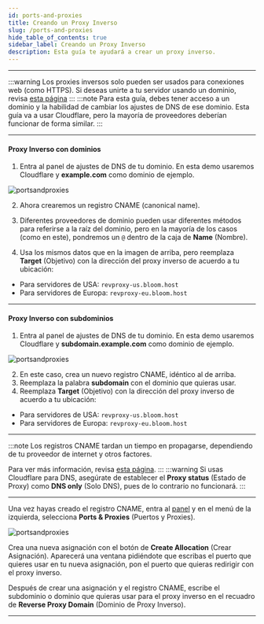 ```yaml
---
id: ports-and-proxies
title: Creando un Proxy Inverso
slug: /ports-and-proxies
hide_table_of_contents: true
sidebar_label: Creando un Proxy Inverso
description: Esta guía te ayudará a crear un proxy inverso.
---
```


---
:::warning
Los proxies inversos solo pueden ser usados para conexiones web (como HTTPS). Si deseas unirte a tu servidor usando un
dominio, revisa [esta página](../running_a_server/domain.md)
:::
:::note
Para esta guía, debes tener acceso a un dominio y la habilidad de cambiar los ajustes de DNS de ese dominio.
Esta guía va a usar Cloudflare, pero la mayoría de proveedores deberían funcionar de forma similar.
:::

---

#### Proxy Inverso con dominios

1. Entra al panel de ajustes de DNS de tu dominio. En esta demo usaremos Cloudflare y **example.com** como dominio de ejemplo.

![portsandproxies](/imgs/using_the_panel/ports_and_proxies/1.png)

2. Ahora crearemos un registro CNAME (canonical name).
3. Diferentes proveedores de dominio pueden usar diferentes métodos para referirse a la raíz del dominio, pero en la mayoría
de los casos (como en este), pondremos un `@` dentro de la caja de **Name** (Nombre). 

4. Usa los mismos datos que en la imagen de arriba, pero reemplaza **Target** (Objetivo) con la dirección del proxy inverso
de acuerdo a tu ubicación:

* Para servidores de USA: `revproxy-us.bloom.host`
* Para servidores de Europa: `revproxy-eu.bloom.host`

---

#### Proxy Inverso con subdominios

1. Entra al panel de ajustes de DNS de tu dominio. En esta demo usaremos Cloudflare y **subdomain.example.com** como dominio de ejemplo.

![portsandproxies](/imgs/using_the_panel/ports_and_proxies/2.png)

2. En este caso, crea un nuevo registro CNAME, idéntico al de arriba.
3. Reemplaza la palabra **subdomain** con el dominio que quieras usar.
4. Reemplaza **Target** (Objetivo) con la dirección del proxy inverso de acuerdo a tu ubicación:

* Para servidores de USA: `revproxy-us.bloom.host`
* Para servidores de Europa: `revproxy-eu.bloom.host`

---
:::note
Los registros CNAME tardan un tiempo en propagarse, dependiendo de tu proveedor de internet y otros factores.

Para ver más información, revisa [esta página](https://dnschecker.org/#CNAME).
:::
:::warning
Si usas Cloudflare para DNS, asegúrate de establecer el **Proxy status** (Estado de Proxy) como **DNS only** (Solo DNS),
pues de lo contrario no funcionará.
:::

---

Una vez hayas creado el registro CNAME, entra al [panel](https://mc.bloom.host/) y en el menú de la izquierda, selecciona
**Ports & Proxies** (Puertos y Proxies).

![portsandproxies](/imgs/using_the_panel/ports_and_proxies/3.png)

Crea una nueva asignación con el botón de **Create Allocation** (Crear Asignación). Aparecerá una ventana pidiéndote
que escribas el puerto que quieres usar en tu nueva asignación, pon el puerto que quieras redirigir con el proxy inverso.

Después de crear una asignación y el registro CNAME, escribe el subdominio o dominio que quieras usar para el proxy inverso
en el recuadro de **Reverse Proxy Domain** (Dominio de Proxy Inverso).

---
